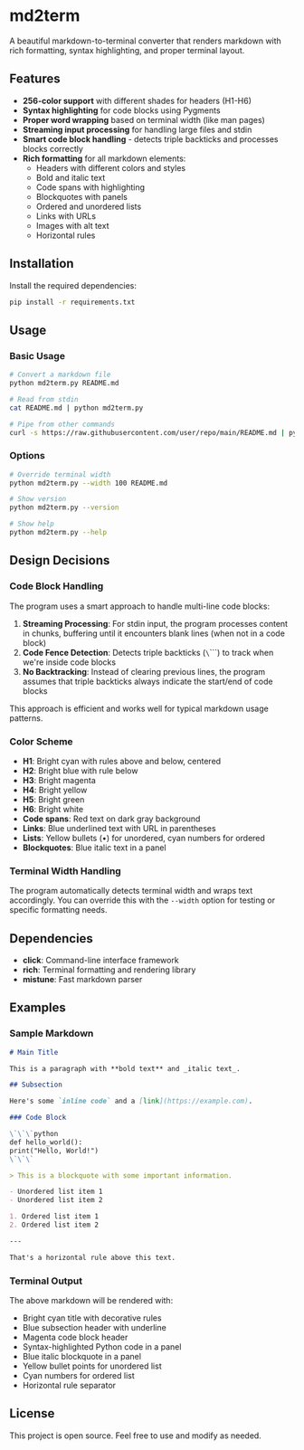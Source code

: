 # md2term

A beautiful markdown-to-terminal converter that renders markdown with rich formatting, syntax highlighting, and proper terminal layout.

## Features

- **256-color support** with different shades for headers (H1-H6)
- **Syntax highlighting** for code blocks using Pygments
- **Proper word wrapping** based on terminal width (like man pages)
- **Streaming input processing** for handling large files and stdin
- **Smart code block handling** - detects triple backticks and processes blocks correctly
- **Rich formatting** for all markdown elements:
  - Headers with different colors and styles
  - Bold and italic text
  - Code spans with highlighting
  - Blockquotes with panels
  - Ordered and unordered lists
  - Links with URLs
  - Images with alt text
  - Horizontal rules

## Installation

Install the required dependencies:

```bash
pip install -r requirements.txt
```

## Usage

### Basic Usage

```bash
# Convert a markdown file
python md2term.py README.md

# Read from stdin
cat README.md | python md2term.py

# Pipe from other commands
curl -s https://raw.githubusercontent.com/user/repo/main/README.md | python md2term.py
```

### Options

```bash
# Override terminal width
python md2term.py --width 100 README.md

# Show version
python md2term.py --version

# Show help
python md2term.py --help
```

## Design Decisions

### Code Block Handling

The program uses a smart approach to handle multi-line code blocks:

1. **Streaming Processing**: For stdin input, the program processes content in chunks, buffering until it encounters blank lines (when not in a code block)
2. **Code Fence Detection**: Detects triple backticks (`\`\`\``) to track when we're inside code blocks
3. **No Backtracking**: Instead of clearing previous lines, the program assumes that triple backticks always indicate the start/end of code blocks

This approach is efficient and works well for typical markdown usage patterns.

### Color Scheme

- **H1**: Bright cyan with rules above and below, centered
- **H2**: Bright blue with rule below
- **H3**: Bright magenta
- **H4**: Bright yellow
- **H5**: Bright green
- **H6**: Bright white
- **Code spans**: Red text on dark gray background
- **Links**: Blue underlined text with URL in parentheses
- **Lists**: Yellow bullets (•) for unordered, cyan numbers for ordered
- **Blockquotes**: Blue italic text in a panel

### Terminal Width Handling

The program automatically detects terminal width and wraps text accordingly. You can override this with the `--width` option for testing or specific formatting needs.

## Dependencies

- **click**: Command-line interface framework
- **rich**: Terminal formatting and rendering library
- **mistune**: Fast markdown parser

## Examples

### Sample Markdown

```markdown
# Main Title

This is a paragraph with **bold text** and _italic text_.

## Subsection

Here's some `inline code` and a [link](https://example.com).

### Code Block

\`\`\`python
def hello_world():
print("Hello, World!")
\`\`\`

> This is a blockquote with some important information.

- Unordered list item 1
- Unordered list item 2

1. Ordered list item 1
2. Ordered list item 2

---

That's a horizontal rule above this text.
```

### Terminal Output

The above markdown will be rendered with:

- Bright cyan title with decorative rules
- Blue subsection header with underline
- Magenta code block header
- Syntax-highlighted Python code in a panel
- Blue italic blockquote in a panel
- Yellow bullet points for unordered list
- Cyan numbers for ordered list
- Horizontal rule separator

## License

This project is open source. Feel free to use and modify as needed.
